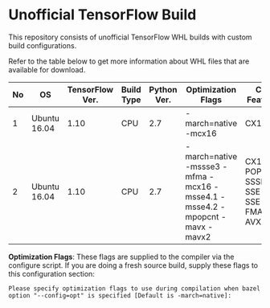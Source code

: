 # Unofficial TensorFlow Build
 
This repository consists of unofficial TensorFlow WHL builds with custom build configurations. 


Refer to the table below to get more information about WHL files that are available for download. 


|No  |OS           |TensorFlow Ver.|Build Type |Python Ver.|Optimization Flags                          |CPU Features                  |WHL File   |
|----|-------------|---------------|-----------|-----------|--------------------------------------------|------------------------------|-----------|
|1   |Ubuntu 16.04 |1.10           |CPU        |2.7        |-march=native -mcx16                        |CX16                          |[Download](https://github.com/amikelive/tf-build/raw/master/ubuntu/1.10/tensorflow-1.10.0-noavx-cp27-cp27mu-linux_x86_64.whl)|
|2   |Ubuntu 16.04 |1.10           |CPU        |2.7        |-march=native -mssse3 -mfma -mcx16 -msse4.1 -msse4.2 -mpopcnt -mavx -mavx2|CX16, POPCNT, SSSE3, SSE-4.1, SSE-4.2, FMA,AVX, AVX2|[Download](https://github.com/amikelive/tf-build/raw/master/ubuntu/1.10/tensorflow-1.10.0-cp27-cp27mu-linux_x86_64.whl)|


**Optimization Flags**: These flags are supplied to the compiler via the configure script. If you are doing a fresh 
source build, supply these flags to this configuration section:

    Please specify optimization flags to use during compilation when bazel option "--config=opt" is specified [Default is -march=native]: